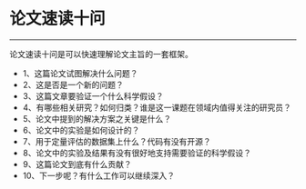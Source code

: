 # 论文速读十问

---

论文速读十问是可以快速理解论文主旨的一套框架。

- 1、这篇论文试图解决什么问题？
- 2、这是否是一个新的问题？
- 3、这篇文章要验证一个什么科学假设？
- 4、有哪些相关研究？如何归类？谁是这一课题在领域内值得关注的研究员？
- 5、论文中提到的解决方案之关键是什么？
- 6、论文中的实验是如何设计的？
- 7、用于定量评估的数据集上什么？代码有没有开源？
- 8、论文中的实验及结果有没有很好地支持需要验证的科学假设？
- 9、这篇论文到底有什么贡献？
- 10、下一步呢？有什么工作可以继续深入？

